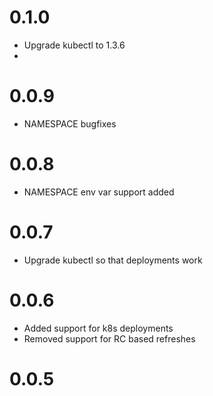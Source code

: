 # 0.1.0

 - Upgrade kubectl to 1.3.6
 - 
# 0.0.9

 - NAMESPACE bugfixes
 
# 0.0.8

 - NAMESPACE env var support added

# 0.0.7

 - Upgrade kubectl so that deployments work

# 0.0.6

 - Added support for k8s deployments
 - Removed support for RC based refreshes

# 0.0.5
